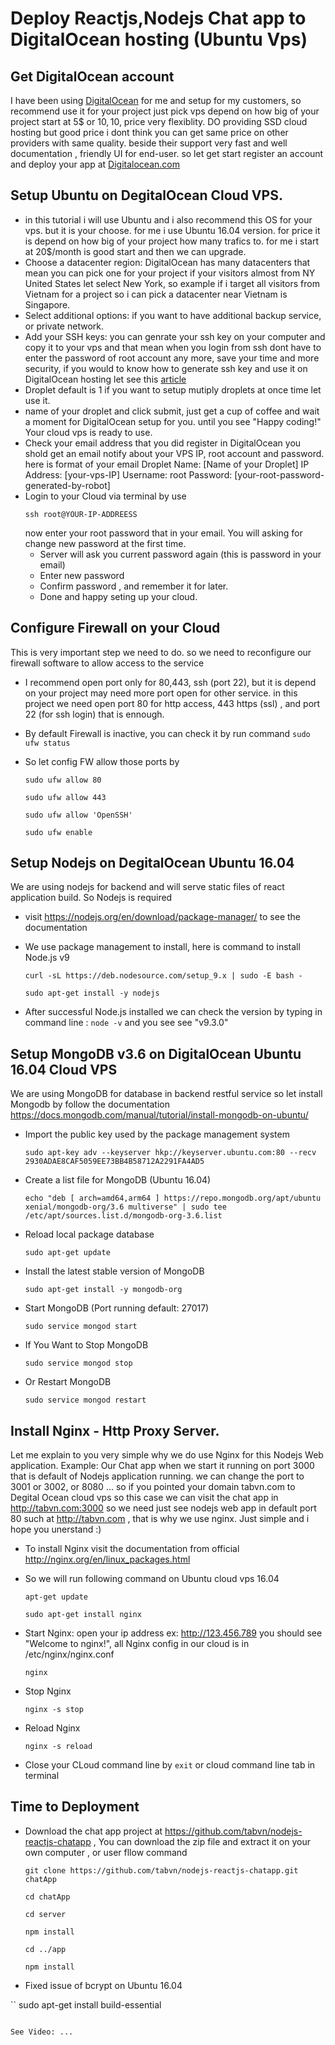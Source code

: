 # Deploy Reactjs,Nodejs Chat app to DigitalOcean hosting (Ubuntu Vps)

## Get DigitalOcean account

I have been using <a href="https://m.do.co/c/bb792e37b9dd">DigitalOcean</a> for me and setup for my customers, so  recommend use it for your project just pick vps depend on how big of your project
start at 5$ or 10$, 10$, price very flexiblity. DO providing SSD cloud hosting but good price i dont think you can get same price on other providers with same quality.
beside their support very fast and well documentation , friendly UI for end-user. 
so let get start register an account and deploy your app at <a href="https://m.do.co/c/bb792e37b9dd">Digitalocean.com</a>

## Setup Ubuntu on DegitalOcean Cloud VPS.

*  in this tutorial i will use Ubuntu and i also recommend this OS for your vps. but it is your choose. for me i use Ubuntu 16.04 version.
for price it is depend on how big of your project how many trafics to. for me i start at 20$/month is good start and then we can upgrade.
* Choose a datacenter region: DigitalOcean has many datacenters that mean you can pick one for your project if your visitors almost from NY United States let select New York, so example if i target all visitors from Vietnam for a project so i can pick a datacenter near Vietnam is Singapore.
* Select additional options: if you want to have additional  backup service, or  private network. 
* Add your SSH keys: you can genrate your ssh key on your computer and copy it to your vps and that mean when you login from ssh dont have to enter the password of root account any more, save your time and more security, if you would to know how to generate ssh key and use it on DigitalOcean hosting let see this <a href="https://www.digitalocean.com/community/tutorials/how-to-use-ssh-keys-with-digitalocean-droplets">article</a>
* Droplet default is 1 if you want to setup mutiply droplets at once time let use it.
* name of your droplet and click submit, just get a cup of coffee and wait a moment for DigitalOcean setup for you. until you see "Happy coding!" Your cloud vps is ready to use.
* Check your email address that you did register in DigitalOcean you shold get an email notify about your VPS IP, root account and password.
here is format of your email
Droplet Name: [Name of your Droplet]
IP Address: [your-vps-IP]
Username: root
Password: [your-root-password-generated-by-robot]
* Login to your Cloud via terminal by use 
  ```
  ssh root@YOUR-IP-ADDREESS 
  ```
  now enter your root password that in your email. You will asking for change new password at the first time.
  + Server will ask you current password again (this is password in your email)
  + Enter new password
  + Confirm password , and remember it for later. 
  + Done and happy seting up your cloud.

## Configure Firewall on your Cloud

This is very important step we need to do. so we need to reconfigure our firewall software to allow access to the service
* I recommend open port only for 80,443, ssh (port 22), but it is depend on your project may need more port open for other service. in this project we need open port 80 for http access, 443 https (ssl) , and port 22 (for ssh login) that is ennough.
* By default Firewall is inactive, you can check it by run command 
``` sudo ufw status ```
* So let config FW allow those ports by 
  ```
  sudo ufw allow 80
  
  ```
  
  ```
  sudo ufw allow 443
  
  ```
  
  ```
  sudo ufw allow 'OpenSSH'
  
  ```
  
  ```
  sudo ufw enable
  ```

## Setup Nodejs on DegitalOcean Ubuntu 16.04 
We are using nodejs for backend and will serve static files of react application build. So Nodejs is required
* visit https://nodejs.org/en/download/package-manager/ to see the documentation
* We use package management to install, here is command to install Node.js v9

  ```
  curl -sL https://deb.nodesource.com/setup_9.x | sudo -E bash -

  ```
  ```
  sudo apt-get install -y nodejs
  ```
* After successful Node.js installed we can check the version by typing in command line : ``` node -v ``` and you see see "v9.3.0" 

## Setup MongoDB v3.6 on DigitalOcean Ubuntu 16.04 Cloud VPS

We are using MongoDB for database in backend restful service so let install Mongodb by follow the documentation https://docs.mongodb.com/manual/tutorial/install-mongodb-on-ubuntu/ 
* Import the public key used by the package management system 

  ```
  sudo apt-key adv --keyserver hkp://keyserver.ubuntu.com:80 --recv 2930ADAE8CAF5059EE73BB4B58712A2291FA4AD5

  ```
* Create a list file for MongoDB (Ubuntu 16.04)
  ```
  echo "deb [ arch=amd64,arm64 ] https://repo.mongodb.org/apt/ubuntu xenial/mongodb-org/3.6 multiverse" | sudo tee /etc/apt/sources.list.d/mongodb-org-3.6.list

  ```
* Reload local package database

  ```
  sudo apt-get update
  ```
* Install the latest stable version of MongoDB 
  ```
  sudo apt-get install -y mongodb-org
  ```
* Start MongoDB (Port running default: 27017)
  ```
  sudo service mongod start
  
  ```
* If You Want to Stop MongoDB
  ```
  sudo service mongod stop
  ```
* Or Restart MongoDB
  ```
  sudo service mongod restart
  ```
 
## Install Nginx - Http Proxy Server. 
Let me explain to you very simple why we do use Nginx for this Nodejs Web application. 
Example: Our Chat app when we start it running on port 3000 that is default of Nodejs application running. we can change the port to 3001 or 3002, or 8080 ... so if you pointed your domain tabvn.com to Degital Ocean cloud vps so this case we can visit the chat app in http://tabvn.com:3000 
so we need just see nodejs web app in default port 80 such at http://tabvn.com , that is why we use nginx. Just simple and i hope you unerstand :)

* To install Nginx visit the documentation from official http://nginx.org/en/linux_packages.html 
* So we will run following command on Ubuntu cloud vps 16.04
  ```
  apt-get update
  ```
  
  ```
  sudo apt-get install nginx
  ```
* Start Nginx:  open your ip address ex: http://123.456.789 you should see "Welcome to nginx!", all Nginx config in our cloud is in /etc/nginx/nginx.conf
  ```
  nginx
  ```
* Stop Nginx 
 
   ```
   nginx -s stop

   ```
* Reload Nginx
  ```
  nginx -s reload
  ```
* Close your CLoud command line by ``` exit ``` or cloud command line tab in terminal

## Time to Deployment 

* Download the chat app project at https://github.com/tabvn/nodejs-reactjs-chatapp , You can download the zip file and extract it on your own computer , or user fllow command
  ```
  git clone https://github.com/tabvn/nodejs-reactjs-chatapp.git chatApp
  ```
  ```
  cd chatApp
  ```
  ```
  cd server
  ```
  ```
  npm install
  ```
   ```
   cd ../app
   ```
   ```
   npm install
   ```

* Fixed issue of bcrypt on Ubuntu 16.04

``
sudo apt-get install build-essential
```

See Video: ...

